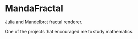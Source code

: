 # MandaFractal
Julia and Mandelbrot fractal renderer.

One of the projects that encouraged me to study mathematics.
